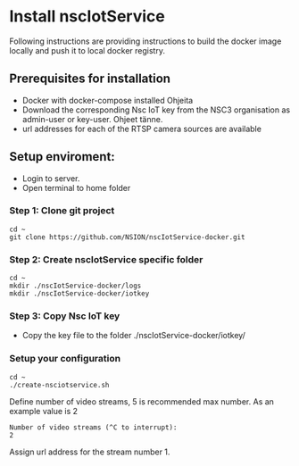 # Install nscIotService
Following instructions are providing instructions to build the docker image locally and push it to local docker registry.
## Prerequisites for installation
- Docker with docker-compose installed
Ohjeita
- Download the corresponding Nsc IoT key from the NSC3 organisation as admin-user or key-user.
Ohjeet tänne.
- url addresses for each of the RTSP camera sources are available

## Setup enviroment:
- Login to server. 
- Open terminal to home folder

### Step 1: Clone git project 
```text 
cd ~
git clone https://github.com/NSION/nscIotService-docker.git
```
### Step 2:  Create nscIotService specific folder
```text 
cd ~
mkdir ./nscIotService-docker/logs
mkdir ./nscIotService-docker/iotkey
```
### Step 3:  Copy Nsc IoT key
- Copy the key file to the folder ./nscIotService-docker/iotkey/

### Setup your configuration

```text 
cd ~
./create-nsciotservice.sh
```
Define number of video streams, 5 is recommended max number. 
As an example value is 2
```text 
Number of video streams (^C to interrupt):
2
```
Assign url address for the stream number 1.

